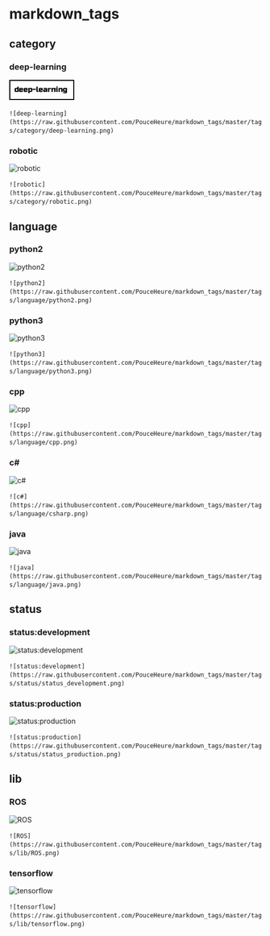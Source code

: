 # markdown_tags
## category
### deep-learning
![deep-learning](https://raw.githubusercontent.com/PouceHeure/markdown_tags/master/tags/category/deep-learning.png)

```![deep-learning](https://raw.githubusercontent.com/PouceHeure/markdown_tags/master/tags/category/deep-learning.png)```
### robotic
![robotic](https://raw.githubusercontent.com/PouceHeure/markdown_tags/master/tags/category/robotic.png)

```![robotic](https://raw.githubusercontent.com/PouceHeure/markdown_tags/master/tags/category/robotic.png)```
## language
### python2
![python2](https://raw.githubusercontent.com/PouceHeure/markdown_tags/master/tags/language/python2.png)

```![python2](https://raw.githubusercontent.com/PouceHeure/markdown_tags/master/tags/language/python2.png)```
### python3
![python3](https://raw.githubusercontent.com/PouceHeure/markdown_tags/master/tags/language/python3.png)

```![python3](https://raw.githubusercontent.com/PouceHeure/markdown_tags/master/tags/language/python3.png)```
### cpp
![cpp](https://raw.githubusercontent.com/PouceHeure/markdown_tags/master/tags/language/cpp.png)

```![cpp](https://raw.githubusercontent.com/PouceHeure/markdown_tags/master/tags/language/cpp.png)```
### c#
![c#](https://raw.githubusercontent.com/PouceHeure/markdown_tags/master/tags/language/csharp.png)

```![c#](https://raw.githubusercontent.com/PouceHeure/markdown_tags/master/tags/language/csharp.png)```
### java
![java](https://raw.githubusercontent.com/PouceHeure/markdown_tags/master/tags/language/java.png)

```![java](https://raw.githubusercontent.com/PouceHeure/markdown_tags/master/tags/language/java.png)```
## status
### status:development
![status:development](https://raw.githubusercontent.com/PouceHeure/markdown_tags/master/tags/status/status_development.png)

```![status:development](https://raw.githubusercontent.com/PouceHeure/markdown_tags/master/tags/status/status_development.png)```
### status:production
![status:production](https://raw.githubusercontent.com/PouceHeure/markdown_tags/master/tags/status/status_production.png)

```![status:production](https://raw.githubusercontent.com/PouceHeure/markdown_tags/master/tags/status/status_production.png)```
## lib
### ROS
![ROS](https://raw.githubusercontent.com/PouceHeure/markdown_tags/master/tags/lib/ROS.png)

```![ROS](https://raw.githubusercontent.com/PouceHeure/markdown_tags/master/tags/lib/ROS.png)```
### tensorflow
![tensorflow](https://raw.githubusercontent.com/PouceHeure/markdown_tags/master/tags/lib/tensorflow.png)

```![tensorflow](https://raw.githubusercontent.com/PouceHeure/markdown_tags/master/tags/lib/tensorflow.png)```
